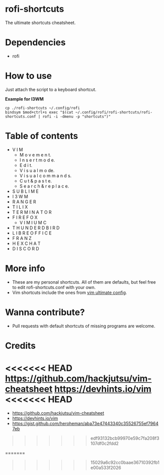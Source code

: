 # rofi-shortcuts
The ultimate shortcuts cheatsheet.

Dependencies
==========

  * rofi

How to use
==========
Just attach the script to a keyboard shortcut.

**Example for I3WM**

    cp ./rofi-shortcuts ~/.config/rofi
    bindsym $mod+ctrl+s exec "$(cat ~/.config/rofi/rofi-shortcuts/rofi-shortcuts.conf | rofi -i -dmenu -p "shortcuts")"

Table of contents
==========
* V I M
  - M o v e m e n t.
  - I n s e r t  m o d e.
  - E d i t.
  - V i s u a l  m o de.
  - V i s u a l  c o m m a n d s.
  - C u t  &  p a s t e.
  - S e a r c h  &  r e p l a c e.
* S U B L I M E
* I 3 W M
* R A N G E R
* T I L I X
* T E R M I N A T O R
* F I R E F O X
  - V I M I U M C
* T H U N D E R D B I R D
* L I B R E O F F I C E
* F R A N Z
* H E X C H A T
* D I S C O R D

More info
==========
* These are my personal shortcuts. All of them are defaults, but feel free to edit rofi-shortcuts.conf with your own.
* Vim shortcuts include the ones from [vim ultimate config](https://github.com/amix/vimrc).

Wanna contribute?
==========
* Pull requests with default shortcuts of missing programs are welcome.

Credits
==========
<<<<<<< HEAD
https://github.com/hackjutsu/vim-cheatsheet
https://devhints.io/vim
<<<<<<< HEAD
=======
* https://github.com/hackjutsu/vim-cheatsheet
* https://devhints.io/vim
* https://gist.github.com/heroheman/aba73e47443340c35526755ef79647eb
>>>>>>> edf93132bcb99970e59c7fa208f3107df0c2fdd2

=======
>>>>>>> 15029a6c92cc0baae36710392fb1e00a533f2026
